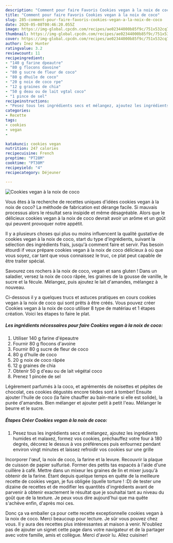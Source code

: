```yaml
---
description: "Comment pour faire Favoris Cookies vegan à la noix de coco"
title: "Comment pour faire Favoris Cookies vegan à la noix de coco"
slug: 285-comment-pour-faire-favoris-cookies-vegan-a-la-noix-de-coco
date: 2020-05-08T00:46:20.055Z
image: https://img-global.cpcdn.com/recipes/ae02344000b85f9c/751x532cq70/cookies-vegan-a-la-noix-de-coco-photo-principale-de-la-recette.jpg
thumbnail: https://img-global.cpcdn.com/recipes/ae02344000b85f9c/751x532cq70/cookies-vegan-a-la-noix-de-coco-photo-principale-de-la-recette.jpg
cover: https://img-global.cpcdn.com/recipes/ae02344000b85f9c/751x532cq70/cookies-vegan-a-la-noix-de-coco-photo-principale-de-la-recette.jpg
author: Inez Hunter
ratingvalue: 3.2
reviewcount: 11
recipeingredient:
- "140 g farine dpeautre"
- "80 g flocons davoine"
- "80 g sucre de fleur de coco"
- "80 g dhuile de coco"
- "20 g noix de coco rpe"
- "12 g graines de chia"
- "50 g deau ou de lait vgtal coco"
- "1 pince de sel"
recipeinstructions:
- "Pesez tous les ingrédients secs et mélangez, ajoutez les ingrédients humides et malaxez, formez vos cookies, préchauffez votre four à 180 degrés, décorez le dessus à vos préférences puis enfournez pendant environ vingt minutes et laissez refroidir vos cookies sur une grille"
categories:
- Recette
tags:
- cookies
- vegan
- 

katakunci: cookies vegan  
nutrition: 247 calories
recipecuisine: French
preptime: "PT28M"
cooktime: "PT30M"
recipeyield: "4"
recipecategory: Déjeuner

---
```



![Cookies vegan à la noix de coco](https://img-global.cpcdn.com/recipes/ae02344000b85f9c/751x532cq70/cookies-vegan-a-la-noix-de-coco-photo-principale-de-la-recette.jpg)

Vous êtes à la recherche de recettes uniques d'idées cookies vegan à la noix de coco? La méthode de fabrication est dérange facile. Si mauvais processus alors le résultat sera insipide et même désagréable. Alors que le délicieux cookies vegan à la noix de coco devrait avoir un arôme et un goût qui peuvent provoquer notre appétit.

Il y a plusieurs choses qui plus ou moins influencent la qualité gustative de cookies vegan à la noix de coco, start du type d'ingrédients, suivant la sélection des ingrédients frais, jusqu'à comment faire et servir. Pas besoin étourdi if veux prépare cookies vegan à la noix de coco délicieux à où que vous soyez, car tant que vous connaissez le truc, ce plat peut capable de être traiter spécial.

Savourez ces rochers à la noix de coco, vegan et sans gluten ! Dans un saladier, versez la noix de coco râpée, les graines de la gousse de vanille, le sucre et la fécule. Mélangez, puis ajoutez le lait d&#39;amandes, mélangez à nouveau.


Ci-dessous il y a quelques trucs et astuces pratiques en cours cookies vegan à la noix de coco qui sont prêts à être créés. Vous pouvez créer Cookies vegan à la noix de coco utiliser 8 type de matériau et 1 étapes création. Voici les étapes to faire le plat.

<!--inarticleads1-->

##### Les ingrédients nécessaires pour faire Cookies vegan à la noix de coco:

1. Utiliser 140 g farine d&#39;épeautre
1. Fournir 80 g flocons d&#39;avoine
1. Fournir 80 g sucre de fleur de coco
1.  80 g d&#39;huile de coco
1.  20 g noix de coco râpée
1.  12 g graines de chia
1. Obtenir 50 g d&#39;eau ou de lait végétal coco
1. Prenez 1 pincée de sel


Légèrement parfumés à la coco, et agrémentés de noisettes et pépites de chocolat, ces cookies dégustés encore tièdes sont à tomber! Ensuite ajouter l&#39;huile de coco (la faire chauffer au bain-marie si elle est solide), la purée d&#39;amandes. Bien mélanger et ajouter petit à petit l&#39;eau. Mélanger le beurre et le sucre. 

<!--inarticleads2-->

##### Étapes Créer Cookies vegan à la noix de coco:

1. Pesez tous les ingrédients secs et mélangez, ajoutez les ingrédients humides et malaxez, formez vos cookies, préchauffez votre four à 180 degrés, décorez le dessus à vos préférences puis enfournez pendant environ vingt minutes et laissez refroidir vos cookies sur une grille


Incorporer l&#39;œuf, la noix de coco, la farine et la levure. Recouvrir la plaque de cuisson de papier sulfurisé. Former des petits tas espacés à l&#39;aide d&#39;une cuillère à café. Mettre dans un mixeur les graines de lin et mixer jusqu&#39;à obtenir de la farine. Étant depuis quelque temps en quête de la meilleure recette de cookies vegan, je fus obligée (quelle torture ! :D) de tester une dizaine de recettes et de modifier les quantités d&#39;ingrédients avant de parvenir à obtenir exactement le résultat que je souhaitai tant au niveau du goût que de la texture. Je peux vous dire aujourd&#39;hui que ma quête s&#39;achève enfin, d&#39;après moi ces. 


Donc ça va emballer ça pour cette recette exceptionnelle cookies vegan à la noix de coco. Merci beaucoup pour lecture. Je sûr vous pouvez chez vous. Il y aura des recettes plus  intéressantes at maison à venir. N'oubliez pas de ajouter un signet cette page dans votre navigateur et de la partager avec votre famille, amis et collègue. Merci d'avoir lu. Allez cuisiner!
